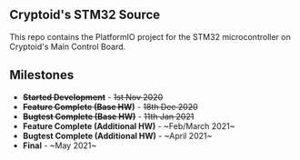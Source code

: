 ## Cryptoid's STM32 Source

This repo contains the PlatformIO project for the STM32 microcontroller on Cryptoid's Main Control Board.

## Milestones

*  **~~Started Development~~** - ~~1st Nov 2020~~
*  **~~Feature Complete (Base HW~~)** - ~~18th Dec 2020~~
*  **~~Bugtest Complete (Base HW)~~** - ~~11th Jan 2021~~
*  **Feature Complete (Additional HW)** - \~Feb/March 2021\~
*  **Bugtest Complete (Additional HW)** - \~April 2021\~
*  **Final** - \~May 2021\~
